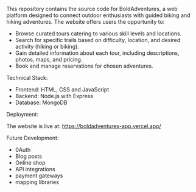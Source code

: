 This repository contains the source code for BoldAdventures, a web platform designed to connect outdoor enthusiasts with guided biking and hiking adventures. The website offers users the opportunity to:

- Browse curated tours catering to various skill levels and locations.
- Search for specific trails based on difficulty, location, and desired activity (hiking or biking).
- Gain detailed information about each tour, including descriptions, photos, maps, and pricing.
- Book and manage reservations for chosen adventures.


Technical Stack:

- Frontend: HTML, CSS and JavaScript
- Backend: Node.js with Express
- Database: MongoDB


Deployment:

The website is live at:  https://boldadventures-app.vercel.app/

Future Development:

- 0Auth
- Blog posts
- Online shop
- API integrations
- payment gateways
- mapping libraries
